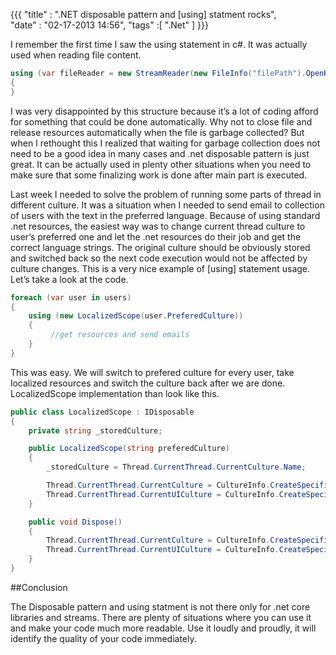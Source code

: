 ﻿{{{
    "title"    : ".NET disposable pattern and [using] statment rocks",  
    "date"     : "02-17-2013 14:56",
	"tags"	   :[ ".Net" ]
}}}

I remember the first time I saw the using statement in c#. It was actually used when reading file content.

``` c#
using (var fileReader = new StreamReader(new FileInfo("filePath").OpenRead()))
{
}
```

I was very disappointed by this structure because it’s a lot of coding afford for something that could be done automatically. 
Why not to close file and release resources automatically when the file is garbage collected? But when I rethought this I 
realized that waiting for garbage collection does not need to be a good idea in many cases and .net disposable pattern is 
just great. It can be actually used in plenty other situations when you need to make sure that some finalizing work is done 
after main part is executed. 

Last week I needed to solve the problem of running some parts of thread in different culture. It was a situation when 
I needed to send email to collection of users with the text in the preferred language. Because of using standard .net 
resources, the easiest way was to change current thread culture to user’s preferred one and let the .net resources do 
their job and get the correct language strings. The original culture should be obviously stored and switched back so the 
next code execution would not be affected by culture changes. This is a very nice example of [using] statement usage. 
Let’s take a look at the code.

``` c#
foreach (var user in users)
{
    using (new LocalizedScope(user.PreferedCulture))
    {
         //get resources and send emails
    }
}
```

This was easy. We will switch to prefered culture for every user, take localized resources and switch the culture back after 
we are done. LocalizedScope implementation than look like this.

``` c#
public class LocalizedScope : IDisposable
{
    private string _storedCulture;

    public LocalizedScope(string preferedCulture)
    {
        _storedCulture = Thread.CurrentThread.CurrentCulture.Name;

        Thread.CurrentThread.CurrentCulture = CultureInfo.CreateSpecificCulture(preferedCulture);
        Thread.CurrentThread.CurrentUICulture = CultureInfo.CreateSpecificCulture(preferedCulture);
    }

    public void Dispose()
    {
        Thread.CurrentThread.CurrentCulture = CultureInfo.CreateSpecificCulture(_storedCulture);
        Thread.CurrentThread.CurrentUICulture = CultureInfo.CreateSpecificCulture(_storedCulture);
    }
}
```

##Conclusion

The Disposable pattern and using statment is not there only for .net core libraries and streams. There are plenty of situations where 
you can use it and make your code much more readable. Use it loudly and proudly, it will identify the quality of your code immediately.